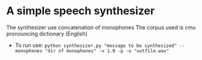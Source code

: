 # A simple speech synthesizer

The synthesizer use concatenation of monophones
The corpus used is cmu pronouncing dictionary (English)

* To run use:
	`python synthesizer.py "message to be synthesized" --monophones "dir of monophones" -v 1.0 -p -o "outfile.wav"`